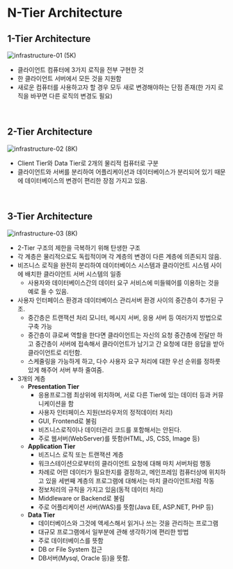 # N-Tier Architecture

## 1-Tier Architecture

![infrastructure-01 (5K)](https://www.tonymarston.net/php-mysql/infrastructure-01.png)

- 클라이언트 컴퓨터에 3가지 로직을 전부 구현한 것
- 한 클라이언트 서버에서 모든 것을 지원함
- 새로운 컴퓨터를 사용하고자 할 경우 모두 새로 변경해야하는 단점 존재(한 가지 로직을 바꾸면 다른 로직의 변경도 필요)

<br>

## 2-Tier Architecture

![infrastructure-02 (8K)](https://www.tonymarston.net/php-mysql/infrastructure-02.png)

- Client Tier와 Data Tier로 2개의 물리적 컴퓨터로 구분
- 클라이언트와 서버를 분리하여 어플리케이션과 데이터베이스가 분리되어 있기 때문에 데이터베이스의 변경이 편리한 장점 가지고 있음.

<br>

## 3-Tier Architecture

![infrastructure-03 (8K)](https://www.tonymarston.net/php-mysql/infrastructure-03.png)

- 2-Tier 구조의 제한을 극복하기 위해 탄생한 구조
- 각 계층은 물리적으로도 독립적이며 각 계층의 변경이 다른 계층에 의존되지 않음.
- 비즈니스 로직을 완전히 분리하여 데이터베이스 시스템과 클라이언트 시스템 사이에 배치한 클라이언트 서버 시스템의 일종
  - 사용자와 데이터베이스간의 데이터 요구 서비스에 미들웨어를 이용하는 것을 예로 들 수 있음.
- 사용자 인터페이스 환경과 데이터베이스 관리서버 환경 사이의 중간층이 추가된 구조.
  - 중간층은 트랜잭션 처리 모니터, 메시지 서버, 응용 서버 등 여러가지 방법으로 구축 가능
  - 중간층이 큐로써 역할을 한다면 클라이언트는 자신의 요청 중간층에 전달만 하고 중간층이 서버에 접속해서 클라이언트가 남기고 간 요청에 대한 응답을 받아 클라이언트로 리턴함.
  - 스케줄링을 가능하게 하고, 다수 사용자 요구 처리에 대한 우선 순위를 정하룻 있게 해주어 서버 부하 줄여줌.
- 3개의 계층
  - **Presentation Tier**
    - 응용프로그램 최상위에 위치하며, 서로 다른 Tier에 있는 데이터 등과 커뮤니케이션을 함
    - 사용자 인터페이스 지원(브라우저의 정적데이터 처리)
    - GUI, Frontend로 불림
    - 비즈니스로직이나 데이터관리 코드를 포함해서는 안된다.
    - 주로 웹서버(WebServer)를 뜻함(HTML, JS, CSS, Image 등)
  - **Application Tier**
    - 비즈니스 로직 또는 트랜잭션 계층
    - 워크스테이션으로부터의 클라이언트 요청에 대해 마치 서버처럼 행동
    - 차례로 어떤 데이터가 필요한지를 결정하고, 메인프레임 컴퓨터상에 위치하고 있을 세번째 계층의 프로그램에 대해서는 마치 클라이언트처럼 작동
    - 정보처리의 규칙을 가지고 있음(동적 데이터 처리)
    - Middleware or Backend로 불림
    - 주로 어플리케이션 서버(WAS)를 뜻함(Java EE, ASP.NET, PHP 등)
  - **Data Tier**
    - 데이터베이스와 그것에 액세스해서 읽거나 쓰는 것을 관리하는 프로그램
    - 대규모 프로그램에서 일부분에 관해 생각하기에 편리한 방법
    - 주로 데이터베이스를 뜻함
    - DB or File System 접근
    - DB서버(Mysql, Oracle 등)을 뜻함.